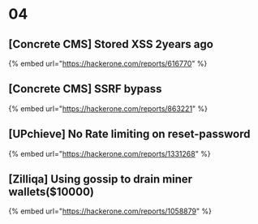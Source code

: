 # 04

## \[Concrete CMS] Stored XSS 2years ago

{% embed url="https://hackerone.com/reports/616770" %}



## \[Concrete CMS] SSRF bypass

{% embed url="https://hackerone.com/reports/863221" %}

## \[UPchieve] No Rate limiting on reset-password

{% embed url="https://hackerone.com/reports/1331268" %}

## \[Zilliqa] Using gossip to drain miner wallets($10000)

{% embed url="https://hackerone.com/reports/1058879" %}



